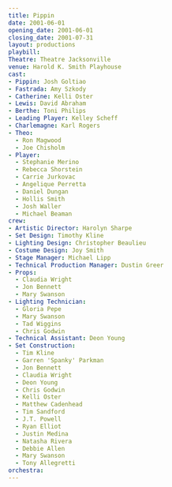 ```yaml
---
title: Pippin
date: 2001-06-01
opening_date: 2001-06-01
closing_date: 2001-07-31
layout: productions
playbill:
Theatre: Theatre Jacksonville
venue: Harold K. Smith Playhouse
cast:
- Pippin: Josh Goltiao
- Fastrada: Amy Szkody
- Catherine: Kelli Oster
- Lewis: David Abraham
- Berthe: Toni Philips
- Leading Player: Kelley Scheff
- Charlemagne: Karl Rogers
- Theo:
  - Ron Magwood
  - Joe Chisholm
- Player:
  - Stephanie Merino
  - Rebecca Shorstein
  - Carrie Jurkovac
  - Angelique Perretta
  - Daniel Dungan
  - Hollis Smith
  - Josh Waller
  - Michael Beaman
crew:
- Artistic Director: Harolyn Sharpe
- Set Design: Timothy Kline
- Lighting Design: Christopher Beaulieu
- Costume Design: Joy Smith
- Stage Manager: Michael Lipp
- Technical Production Manager: Dustin Greer
- Props:
  - Claudia Wright
  - Jon Bennett
  - Mary Swanson
- Lighting Technician:
  - Gloria Pepe
  - Mary Swanson
  - Tad Wiggins
  - Chris Godwin
- Technical Assistant: Deon Young
- Set Construction:
  - Tim Kline
  - Garren 'Spanky' Parkman
  - Jon Bennett
  - Claudia Wright
  - Deon Young
  - Chris Godwin
  - Kelli Oster
  - Matthew Cadenhead
  - Tim Sandford
  - J.T. Powell
  - Ryan Elliot
  - Justin Medina
  - Natasha Rivera
  - Debbie Allen
  - Mary Swanson
  - Tony Allegretti
orchestra:
---
```

